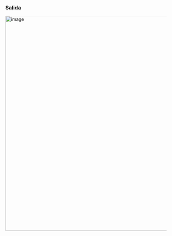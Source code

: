 ### Salida

<img width="1280" height="673" alt="image" src="https://github.com/user-attachments/assets/bb9bb283-9dfb-4770-ab5e-5384adeb887c" />
